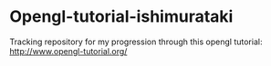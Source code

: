 # Opengl-tutorial-ishimurataki
Tracking repository for my progression through this opengl tutorial: http://www.opengl-tutorial.org/
